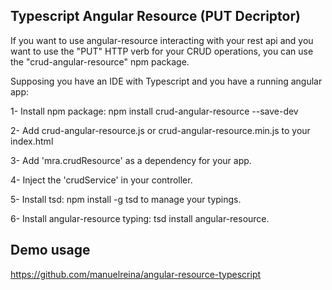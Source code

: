 ## Typescript Angular Resource (PUT Decriptor)

If you want to use angular-resource interacting with your rest api and you want to use the "PUT" HTTP verb for your CRUD operations, you can use the "crud-angular-resource" npm package.

Supposing you have an IDE with Typescript and you have a running angular app:

1- Install npm package: npm install crud-angular-resource --save-dev

2- Add crud-angular-resource.js or crud-angular-resource.min.js to your index.html

3- Add 'mra.crudResource' as a dependency for your app.

4- Inject the 'crudService' in your controller.

5- Install tsd: npm install -g tsd to manage your typings.

6- Install angular-resource typing: tsd install angular-resource.

## Demo usage

https://github.com/manuelreina/angular-resource-typescript